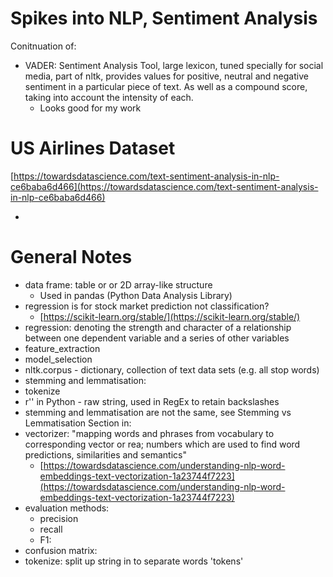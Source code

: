 # Spikes into NLP, Sentiment Analysis

Conitnuation of: 

- VADER: Sentiment Analysis Tool, large lexicon, tuned specially for social media, part of nltk, provides values for positive, neutral and negative sentiment in a particular piece of text. As well as a compound score, taking into account the intensity of each.
    - Looks good for my work

# US Airlines Dataset

[https://towardsdatascience.com/text-sentiment-analysis-in-nlp-ce6baba6d466](https://towardsdatascience.com/text-sentiment-analysis-in-nlp-ce6baba6d466)

- 

# General Notes

- data frame: table or or 2D array-like structure
    - Used in pandas (Python Data Analysis Library)
- regression is for stock market prediction not classification?
    - [https://scikit-learn.org/stable/](https://scikit-learn.org/stable/)
- regression: denoting the strength and character of a relationship between one dependent variable and a series of other variables
- feature_extraction
- model_selection
- nltk.corpus - dictionary, collection of text data sets (e.g. all stop words)
- stemming and lemmatisation:
- tokenize
- r'' in Python - raw string, used in RegEx to retain backslashes
- stemming and lemmatisation are not the same, see Stemming vs Lemmatisation Section in:
- vectorizer: "mapping words and phrases from vocabulary to corresponding vector or rea; numbers which are used to find word predictions, similarities and semantics"
    - [https://towardsdatascience.com/understanding-nlp-word-embeddings-text-vectorization-1a23744f7223](https://towardsdatascience.com/understanding-nlp-word-embeddings-text-vectorization-1a23744f7223)
- evaluation methods:
    - precision
    - recall
    - F1:
- confusion matrix:
- tokenize: split up string in to separate words 'tokens'
